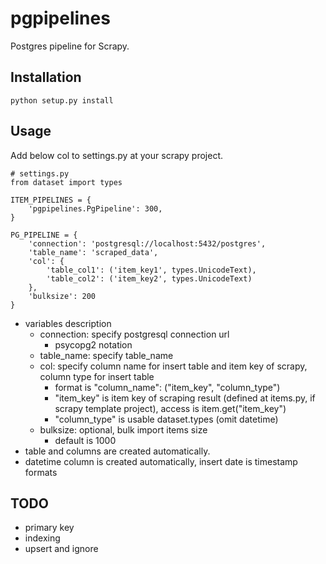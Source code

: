 # pgpipelines
Postgres pipeline for Scrapy.

## Installation

    python setup.py install

## Usage

Add below col to settings.py at your scrapy project.

    # settings.py
    from dataset import types

    ITEM_PIPELINES = {
        'pgpipelines.PgPipeline': 300,
    }

    PG_PIPELINE = {
        'connection': 'postgresql://localhost:5432/postgres',
        'table_name': 'scraped_data',
        'col': {
            'table_col1': ('item_key1', types.UnicodeText),
            'table_col2': ('item_key2', types.UnicodeText)
        },
        'bulksize': 200
    }

 + variables description
     + connection: specify postgresql connection url
         + psycopg2 notation
     + table_name: specify table_name
     + col: specify column name for insert table and item key of scrapy, column type for insert table
         + format is "column_name": ("item_key", "column_type")
         + "item_key" is item key of scraping result (defined at items.py, if scrapy template project), access is item.get("item_key")
         + "column_type" is usable dataset.types (omit datetime)
     + bulksize: optional, bulk import items size
         + default is 1000
 + table and columns are created automatically.
 + datetime column is created automatically, insert date is timestamp formats

## TODO
 + primary key
 + indexing
 + upsert and ignore
